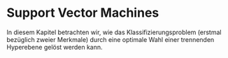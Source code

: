 # Support Vector Machines

In diesem Kapitel betrachten wir, wie das Klassifizierungsproblem (erstmal
bez&uuml;glich zweier Merkmale) durch eine optimale Wahl einer trennenden
Hyperebene gel&ouml;st werden kann.
